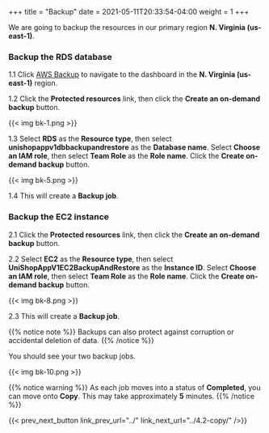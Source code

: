 +++
title = "Backup"
date =  2021-05-11T20:33:54-04:00
weight = 1
+++

We are going to backup the resources in our primary region **N. Virginia (us-east-1)**.

### Backup the RDS database

1.1 Click [AWS Backup](https://us-east-1.console.aws.amazon.com/backup/home?region=us-east-1#/) to navigate to the dashboard in the **N. Virginia (us-east-1)** region.

1.2 Click the **Protected resources** link, then click the **Create an on-demand backup** button.

{{< img bk-1.png >}}

1.3 Select **RDS** as the **Resource type**, then select **unishopappv1dbbackupandrestore** as the **Database name**. Select **Choose an IAM role**, then select **Team Role** as the **Role name**. Click the **Create on-demand backup** button.

{{< img bk-5.png >}}

1.4 This will create a **Backup job**.

### Backup the EC2 instance

2.1 Click the **Protected resources** link, then click the **Create an on-demand backup** button.

2.2 Select **EC2** as the **Resource type**, then select **UniShopAppV1EC2BackupAndRestore** as the **Instance ID**.  Select **Choose an IAM role**, then select **Team Role** as the **Role name**. Click the **Create on-demand backup** button.

{{< img bk-8.png >}}

2.3 This will create a **Backup job**.

{{% notice note %}}
Backups can also protect against corruption or accidental deletion of data.
{{% /notice %}}

You should see your two backup jobs.  

{{< img bk-10.png >}}

{{% notice warning %}}
As each job moves into a status of **Completed**, you can move onto **Copy**. This may take approximately **5** minutes.
{{% /notice %}}

{{< prev_next_button link_prev_url="../" link_next_url="../4.2-copy/" />}}